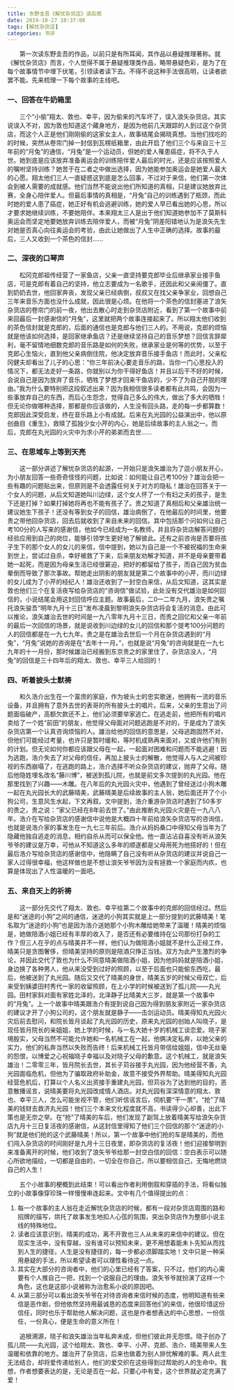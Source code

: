 ```yaml
---
title: 东野圭吾《解忧杂货店》读后感
date: 2019-10-27 10:37:08
tags: [解忧杂货店]
categories: 书评
---
```

&emsp;&emsp;第一次读东野圭吾的作品，以前只是有所耳闻，其作品以悬疑推理著称。就《解忧杂货店》而言，个人觉得不属于悬疑推理类作品，略带悬疑色彩，是为了在每个故事情节中埋下伏笔，引领读者读下去。不得不说这种手法很高明，让读者欲罢不能。先来梳理一下每个故事的主线吧。

### 一、回答在牛奶箱里

&emsp;&emsp;三个“小偷”翔太、敦也、幸平，因为偷来的汽车坏了，误入浪矢杂货店。其实说误入不对，因为敦也知道这个藏身地方，是因为他前几天跟踪的人到过这个杂货店，而这个人正是他们刚刚偷的这家女主人，故事结尾会揭晓真想。当他们找吃的的时候，突然从卷帘门掉一封信到瓦楞纸箱里，由此开启了他们三个与来自三十三年前的“月兔”的通信，“月兔”是一个运动员，但她的爱人罹患癌症，将不久于人世。她到底是应该放弃准备奥运会的训练陪伴爱人最后的时光，还是应该按照爱人的嘱咐坚持训练？她苦于在二者之中做出选择，因为她能参加奥运会是她爱人最大的心愿。翔太他们三人一直疑惑这到底是怎么回事，不过对于来信，他们第一次体会到被人需要的成就感。他们当然不能说出他们所知道的真相，只是建议她放弃比赛，全身心陪伴爱人。但最后事情的真相是，“月兔”自己的训练遇到了瓶颈，而此时她的爱人患了癌症，她正好有机会逃避训练，她的爱人早已看出她的心思，所以才要求她继续训练，不要她陪伴。本来翔太三人是出于他们知道她参加不了莫斯科奥运会而坚定地要她放弃训练去陪伴爱人，而被“月兔”阴差阳错地认为是浪矢先生对她是否真心向往奥运会的考验，由此让她做出了人生中正确的选择。故事的最后，三人又收到一个茶色的信封......

### 二、深夜的口琴声

&emsp;&emsp;松冈克郎祖传经营了一家鱼店，父亲一直坚持要克郎毕业后继承家业接手鱼店，可是克郎有着自己的坚持，他立志要成为一名歌手，还因此和父亲闹僵了。直到奶奶去世，他回家奔丧，发现父亲已经病倒，叔叔又在找父亲争家业，回想自己三年来音乐方面也没什么成就，因此很是心烦。在他将一个茶色的信封塞进了浪矢杂货店的卷帘门的前一夜，他出去散心时走到杂货店附近，看到了第一个故事中前来回最后一封感谢信的“月兔”，这里就把两个故事连接起来了。所以翔太他们收到的茶色信封就是克郎的，后面的通信也是克郎与他们三人的。不用说，克郎的烦恼就是他该如何选择，是回家继承鱼店？还是继续坚持自己的音乐梦想？回信言辞犀利，毫不留情地细数克郎的音乐路是如何的失败，继承家业是何等的优势，以至于克郎心生恼火，直到他父亲病倒住院，他决定放弃音乐接手鱼店！而此时，父亲松冈健夫却看出了儿子的心思：“你三年前决心要走音乐的路，当你一门心思投入的情况下，都无法走好一条路，你就别以为你干得好鱼店！并且以后干不好的时候，会说自己是因为放弃了音乐，牺牲了梦想才回来干鱼店的，少不了为自己开脱的理由。”我为什么要特别把这段叙述出来？因为我相信很多读者都有此共鸣，会因为一些事放弃自己的东西，而后心生怨念，觉得自己多么的伟大，做出了多大的牺牲！但无论你做哪种选择，那都是你应该做的，人生没有回头路，走的每一步都算数！克郎因此深受启发，终在音乐路上小有成就。后来在丸光园的公益演出中，他以原创曲目《重生》，救赎了孤独少女小芹的内心，她是后续故事的主人翁之一。而后，克郎在丸光园的火灾中为求小芹的弟弟而去世......

### 三、在思域车上等到天亮

&emsp;&emsp;这一部分讲述了解忧杂货店的起源，一开始只是浪矢雄治为了逗小朋友开心，为小朋友回答一些奇奇怪怪的问题，比如说：如何能让自己考100分？雄治会把一些有趣的问题贴出来，但原则是不会透露任何关于对方的隐私！雄治在回答关于一个女人的问题，从后文知道她叫川边绿，这个女人怀了一个有妇之夫的孩子，是生下还是打掉？如果打掉她将再也不能有孩子了。贵之知道了真相后和父亲雄治统一建议她生下孩子！还没有等到女子的回信，雄治病倒了，在他最后的时间里，他要贵之带他回杂货店，回去后就收到了来自未来的回信。其中包括那个问如何让自己考100分的人写来的感谢信，他如今已经成为一名教师，并且将杂货店解答问题的经验应用到自己的岗位，能够引领学生更好地了解彼此。还有之前咨询是否要将孩子生下的那个女人的女儿的来信，信中提到，她以为自己是一个不被祝福的生命来到世上，尝试过自杀，幸好被救了下来，后来朋友劝解才知道，并不是母亲要带着她一起死，而是因为母亲生活已经很窘迫，把好的都留给了孩子，而自己因为贫血晕倒而导致了那次事故。帮她走出阴影的朋友就是第二个故事中的小芹，而川边绿的女儿成为了小芹的经纪人！雄治还收到了一封空白来信，从后文知道，这其实是敦也他们三个在复活夜写给杂货店的“咨询信”做试验，此处没有交代雄治是如何回信的，小说结尾会用这封回信呼应主题。故事最后，二0一二年九月，浪矢贵之嘱托浪矢骏吾“明年九月十三日”发布凌晨到黎明浪矢杂货店将会复活的消息。由此可以推论，浪矢雄治去世的时间是一九八零年九月十三日，而贵之回忆和父亲一年前的最后一次回信的场景，就是说收到川边绿的女儿的回信和那个提考100分问题的人的回信都是在一九七九年。贵之是在雄治去世后一个月在杂货店遇到的“月兔”，“月兔”说她的咨询是在“去年十一月。”，也就是说“月兔”的咨询就是在一九七九年的十一月份，那时候雄治已经搬到东京贵之的家里住了，杂货店没人，“月兔”的回信是三十四年后的翔太、敦也、幸平三人给回的！

### 四、听着披头士默祷

&emsp;&emsp;和久浩介出生在一个富庶的家庭，作为坡头士的忠实歌迷，他拥有一流的音乐设备，并且拥有了意外去世的表哥的所有披头士的唱片。后来，父亲的生意出了问题面临破产，高额欠款还不上，他们必须要举家逃亡。在逃走前，他把所有的唱片卖给了一个姓“前田”的朋友，他觉得父母面对问题逃跑是不对的，于是成为了浪矢杂货店第一个认真咨询烦恼的人。雄治给他的回信的意思是，父母逃跑固然不对，但他们可能经过考量，也许只是暂时缓和，等时机成熟再来面对，又或许他们有别的计划。但无论如何你都应该跟父母在一起，一起面对困难和问题而不能逃避！因为逃跑，浩介失去了对父母的信任，再加上披头士的解散，他觉得人与人之间被珍视的东西崩塌了，在逃跑的路上，浩介选择不听众杂货店的建议，抛弃了父母。随后他隐姓埋名改名“藤川博”，被送到孤儿院，也就是前文多次提到的丸光园。他在那里找到了兴趣——木雕。在八年后的丸光园火灾中，他遇到了曾经送过小狗木雕一起在丸光园长大的武藤晴美，武藤晴美是后续故事的主人翁，她后面还开了个小狗公司，生意风生水起，下文再叙。文中提到，浩介重游杂货店时遇到了50多岁的贵之，贵之说：“家父已经在8年前去世了。”由此推断丸光园火灾是在一九八八年。浩介在写给杂货店的感谢信中说他是大概四十年前给浪矢杂货店写的咨询信，也就是说浩介家的事发生在一九七三年前后。浩介从妈妈桑口中得知父母当年为了隐藏他独自逃走的消息，相约自杀从而可以保全他。他一直沾沾自喜没有听从浪矢爷爷的建议是万幸，可他从不知道这么多年的顺遂都是父母用死为他搭好的！但在最后浩介写给杂货店的感谢信中，他隐瞒了自己没有听从杂货店的建议并说自己一家人过得很幸福，他这样做也是不想让浪矢爷爷因为没有拯救一个家庭而内疚，也算是体现出了人性温暖的一面吧。

### 五、来自天上的祈祷

&emsp;&emsp;这一部分先交代了翔太、敦也、幸平给第二个故事中的克郎的回信经过。然后是和“迷途的小狗”之间的通信，迷途的小狗其实就是上一部分提到的武藤晴美！笔名取为“迷途的小狗”也是因为浩介送她那个小狗木雕给她带来了温暖！晴美的烦恼是，她做陪酒小姐已经有丰厚的收入了，是否还有必要维持在公司那份打杂的工作？但三人在乎的点与晴美并不一样，他们认为做陪酒小姐就不是什么正经工作，晴美只是贪图奢侈，但晴美坚持的原则是陪酒只挣正当钱。双方为此产生激烈的争论，并因此交代了敦也为什么不同意晴美做陪酒小姐，因为他妈妈就是陪酒小姐，身边换了各种男人，他从来没受到过好的照顾，以至于后面也只能偷东西吃，最后，他被送到了丸光园。随后又交代了晴美的身世，晴美五岁的时候父母双亡，后来受到姨婆田村秀代一家的收留照顾，在上小学的时候被送到了孤儿院——丸光园。田村家斜对面有家姓北泽的，北泽静子比晴美大三岁，就是第一个故事中的“月兔”。上一个故事中晴美跟浩介有提到说自己因为得到朋友家附近一家杂货店的建议才开了小狗公司的，这个朋友就是静子——击剑运动员。晴美得知丸光园火灾后前去慰问，和院长皆月谈起了丸光园的历史，原来丸光园的创始人叫晓子，是现任皆月院长的亲姐姐，她上学的时候，与一名大她十岁的机械工谈恋爱。晓子家境殷实，父母当然不可能允许她和一名机械工在一起，他俩决定私奔，以她父亲的实力，他们的私奔当然以失败而告终！后来机械工托皆月带信给姐姐，信中无丝毫的怨恨，以博爱之心祝福晓子幸福以及对晓子父母的歉意。这个机械工，就是浪矢雄治！二零零三年，皆月院长去世，其长子苅谷接手丸光园，因为他经营不善，丸光园面临危机，但他为了骗取政府补助金，故意不接受外界帮助。晴美得知丸光园经营危机后，打算以个人名义出资接手重建丸光园，但苅谷为了达到他的目的，恶意散播谣言，说晴美要将丸光园改成情人酒店。对丸光园有深深情意的翔太、敦也、幸平三人，怎么可能坐视不管，他们听信谣言后，伺机要“干一票”，“抢”了晴美的钱财去救济丸光园！他们三个本来文化程度就不高，书读得少心却善，出此下策也是无奈之举。在“抢”了晴美的车后，他们发现了副驾上放着晴美写给浪矢杂货店九月十三日复活夜的感谢信，从这封信里得知了他们三个回信的那个“迷途的小狗”就是他们抢的这个武藤晴美！所以，第一个故事中他们抢的车是晴美的，而他们闯入杂货店的时间刚好是九月十三日夜里，即杂货店的复活夜！他们迎接黎明到来准备离开的时候，他们收到了浪矢爷爷给那一封空白信的回信：空白表示可以随心所欲地描绘，一切都是自由的，一切全在你自己，所以要相信自己，无悔地燃烧自己的人生！

&emsp;&emsp;五个小故事的梗概到此结束！可以看出作者利用倒叙和穿插的手法，将看似独立的小故事像穿珍珠一样慢慢串连起来。文中有几个值得提出的点：

1. 每一个故事的主人翁在走近解忧杂货店的时候，都有一段对杂货店周围的路和招牌的描写，烘托了故事发生地扣人心弦的氛围，突出杂货店作为整部小说主线的特殊地位。
2. 读者应该意识到，晴美的成功，离不开敦也三人从未来的来信中的建议。但在现实生活中，没有穿越，没有谁可以预知未来，更不用想着能未卜先知从而找到人生的捷径，人生是没有捷径的，每一步都必须脚踏实地！文中只是一种采用悬疑的手法，所以希望读者可以理性看待这一点。
3. 其实在大部分的咨询者中，他们的心里已经有了答案，只不过，他们的内心需要有个人推自己一把，找到一个说服自己的理由。浪矢爷爷就扮演了这样一个角色，这也是这部小说被称为治愈系小说的原因吧。
4. 从第三部分可以看出浪矢爷爷在对待咨询者来信时候的态度，他明知道有些来信是恶作剧，但他依然坚持用最诚恳的态度来回答他们的来信，他很珍惜这份信任，同时也乐于帮助他人解决问题，这也是作者想表达的中心思想，一份信任，一份真心，便是生命的意义所在！

&emsp;&emsp;追根溯源，晓子和浪矢雄治当年私奔未成，但他们彼此并无怨恨。晓子创办了孤儿院——丸光园，这个给翔太、敦也、幸平、小芹、克郎、浩介、晴美带来人生温暖和依靠的地方。雄治开了杂货店，后来也做着为别人排忧解难的事。两人此生无法结合，却将爱传递给别人，他们的爱交织在这些得到过帮助的人的生命中。我想，作者想要表达的是，无论是否在一起，只要心中有爱，这个世界就必定充满了爱！